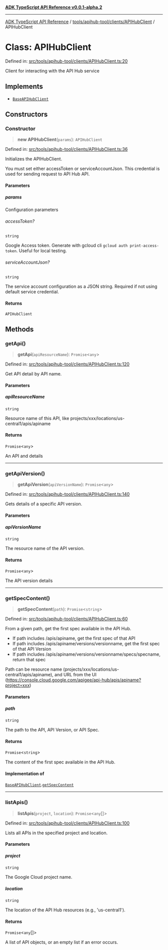 [**ADK TypeScript API Reference v0.0.1-alpha.2**](../../../../../README.md)

***

[ADK TypeScript API Reference](../../../../../modules.md) / [tools/apihub-tool/clients/APIHubClient](../README.md) / APIHubClient

# Class: APIHubClient

Defined in: [src/tools/apihub-tool/clients/APIHubClient.ts:20](https://github.com/njraladdin/adk-typescript/blob/main/src/tools/apihub-tool/clients/APIHubClient.ts#L20)

Client for interacting with the API Hub service

## Implements

- [`BaseAPIHubClient`](../interfaces/BaseAPIHubClient.md)

## Constructors

### Constructor

> **new APIHubClient**(`params`): `APIHubClient`

Defined in: [src/tools/apihub-tool/clients/APIHubClient.ts:36](https://github.com/njraladdin/adk-typescript/blob/main/src/tools/apihub-tool/clients/APIHubClient.ts#L36)

Initializes the APIHubClient.

You must set either accessToken or serviceAccountJson. This
credential is used for sending request to API Hub API.

#### Parameters

##### params

Configuration parameters

###### accessToken?

`string`

Google Access token. Generate with gcloud cli `gcloud auth print-access-token`. Useful for local testing.

###### serviceAccountJson?

`string`

The service account configuration as a JSON string. Required if not using default service credential.

#### Returns

`APIHubClient`

## Methods

### getApi()

> **getApi**(`apiResourceName`): `Promise`\<`any`\>

Defined in: [src/tools/apihub-tool/clients/APIHubClient.ts:120](https://github.com/njraladdin/adk-typescript/blob/main/src/tools/apihub-tool/clients/APIHubClient.ts#L120)

Get API detail by API name.

#### Parameters

##### apiResourceName

`string`

Resource name of this API, like projects/xxx/locations/us-central1/apis/apiname

#### Returns

`Promise`\<`any`\>

An API and details

***

### getApiVersion()

> **getApiVersion**(`apiVersionName`): `Promise`\<`any`\>

Defined in: [src/tools/apihub-tool/clients/APIHubClient.ts:140](https://github.com/njraladdin/adk-typescript/blob/main/src/tools/apihub-tool/clients/APIHubClient.ts#L140)

Gets details of a specific API version.

#### Parameters

##### apiVersionName

`string`

The resource name of the API version.

#### Returns

`Promise`\<`any`\>

The API version details

***

### getSpecContent()

> **getSpecContent**(`path`): `Promise`\<`string`\>

Defined in: [src/tools/apihub-tool/clients/APIHubClient.ts:60](https://github.com/njraladdin/adk-typescript/blob/main/src/tools/apihub-tool/clients/APIHubClient.ts#L60)

From a given path, get the first spec available in the API Hub.

- If path includes /apis/apiname, get the first spec of that API
- If path includes /apis/apiname/versions/versionname, get the first spec of that API Version
- If path includes /apis/apiname/versions/versionname/specs/specname, return that spec

Path can be resource name (projects/xxx/locations/us-central1/apis/apiname),
and URL from the UI (https://console.cloud.google.com/apigee/api-hub/apis/apiname?project=xxx)

#### Parameters

##### path

`string`

The path to the API, API Version, or API Spec.

#### Returns

`Promise`\<`string`\>

The content of the first spec available in the API Hub.

#### Implementation of

[`BaseAPIHubClient`](../interfaces/BaseAPIHubClient.md).[`getSpecContent`](../interfaces/BaseAPIHubClient.md#getspeccontent)

***

### listApis()

> **listApis**(`project`, `location`): `Promise`\<`any`[]\>

Defined in: [src/tools/apihub-tool/clients/APIHubClient.ts:100](https://github.com/njraladdin/adk-typescript/blob/main/src/tools/apihub-tool/clients/APIHubClient.ts#L100)

Lists all APIs in the specified project and location.

#### Parameters

##### project

`string`

The Google Cloud project name.

##### location

`string`

The location of the API Hub resources (e.g., 'us-central1').

#### Returns

`Promise`\<`any`[]\>

A list of API objects, or an empty list if an error occurs.
